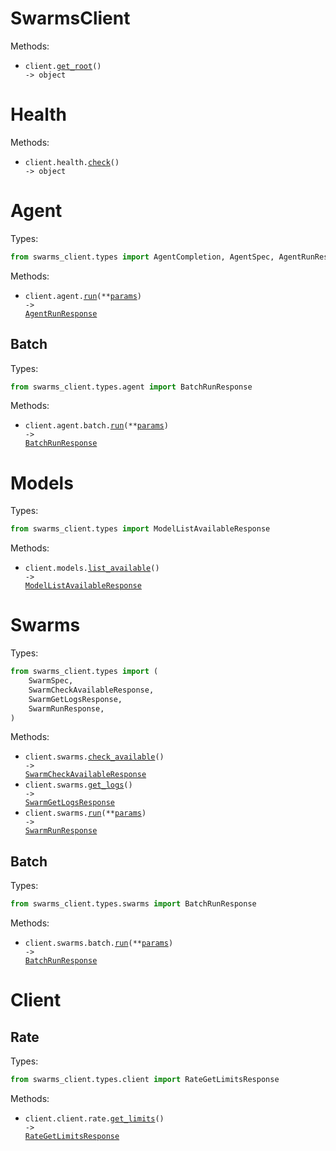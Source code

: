 # SwarmsClient

Methods:

- <code title="get /">client.<a href="./src/swarms_client/_client.py">get_root</a>() -> object</code>

# Health

Methods:

- <code title="get /health">client.health.<a href="./src/swarms_client/resources/health.py">check</a>() -> object</code>

# Agent

Types:

```python
from swarms_client.types import AgentCompletion, AgentSpec, AgentRunResponse
```

Methods:

- <code title="post /v1/agent/completions">client.agent.<a href="./src/swarms_client/resources/agent/agent.py">run</a>(\*\*<a href="src/swarms_client/types/agent_run_params.py">params</a>) -> <a href="./src/swarms_client/types/agent_run_response.py">AgentRunResponse</a></code>

## Batch

Types:

```python
from swarms_client.types.agent import BatchRunResponse
```

Methods:

- <code title="post /v1/agent/batch/completions">client.agent.batch.<a href="./src/swarms_client/resources/agent/batch.py">run</a>(\*\*<a href="src/swarms_client/types/agent/batch_run_params.py">params</a>) -> <a href="./src/swarms_client/types/agent/batch_run_response.py">BatchRunResponse</a></code>

# Models

Types:

```python
from swarms_client.types import ModelListAvailableResponse
```

Methods:

- <code title="get /v1/models/available">client.models.<a href="./src/swarms_client/resources/models.py">list_available</a>() -> <a href="./src/swarms_client/types/model_list_available_response.py">ModelListAvailableResponse</a></code>

# Swarms

Types:

```python
from swarms_client.types import (
    SwarmSpec,
    SwarmCheckAvailableResponse,
    SwarmGetLogsResponse,
    SwarmRunResponse,
)
```

Methods:

- <code title="get /v1/swarms/available">client.swarms.<a href="./src/swarms_client/resources/swarms/swarms.py">check_available</a>() -> <a href="./src/swarms_client/types/swarm_check_available_response.py">SwarmCheckAvailableResponse</a></code>
- <code title="get /v1/swarm/logs">client.swarms.<a href="./src/swarms_client/resources/swarms/swarms.py">get_logs</a>() -> <a href="./src/swarms_client/types/swarm_get_logs_response.py">SwarmGetLogsResponse</a></code>
- <code title="post /v1/swarm/completions">client.swarms.<a href="./src/swarms_client/resources/swarms/swarms.py">run</a>(\*\*<a href="src/swarms_client/types/swarm_run_params.py">params</a>) -> <a href="./src/swarms_client/types/swarm_run_response.py">SwarmRunResponse</a></code>

## Batch

Types:

```python
from swarms_client.types.swarms import BatchRunResponse
```

Methods:

- <code title="post /v1/swarm/batch/completions">client.swarms.batch.<a href="./src/swarms_client/resources/swarms/batch.py">run</a>(\*\*<a href="src/swarms_client/types/swarms/batch_run_params.py">params</a>) -> <a href="./src/swarms_client/types/swarms/batch_run_response.py">BatchRunResponse</a></code>

# Client

## Rate

Types:

```python
from swarms_client.types.client import RateGetLimitsResponse
```

Methods:

- <code title="get /v1/rate/limits">client.client.rate.<a href="./src/swarms_client/resources/client/rate.py">get_limits</a>() -> <a href="./src/swarms_client/types/client/rate_get_limits_response.py">RateGetLimitsResponse</a></code>

